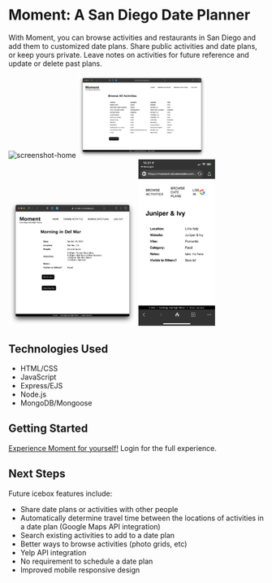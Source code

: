 # Moment: A San Diego Date Planner

With Moment, you can browse activities and restaurants in San Diego and add them to customized date plans. Share public activities and date plans, or keep yours private. Leave notes on activities for future reference and update or delete past plans.

<img style = "width: 50%;" title="screenshot-home" alt ="screenshot-home" src="public/images/Screen Shot - home.png">
<img style = "width: 50%;" title="screenshot-browse" alt ="screenshot-browse" src="public/images/Screen Shot - browse.png">
<img style = "width: 50%;" title="screenshot-show" alt ="screenshot-show" src="public/images/Screen Shot - show.png">
<img style = "width: 30%;" title="screenshot-mobile" alt ="screenshot-mobile" src="public/images/screenshot - mobile.png">

## Technologies Used
- HTML/CSS
- JavaScript
- Express/EJS
- Node.js
- MongoDB/Mongoose

## Getting Started

<a href = "https://moment-sd.onrender.com/" target="_blank">Experience Moment for yourself!</a> Login for the full experience.

## Next Steps

Future icebox features include:
- Share date plans or activities with other people
- Automatically determine travel time between the locations of activities in a date plan (Google Maps API integration)
- Search existing activities to add to a date plan
- Better ways to browse activities (photo grids, etc)
- Yelp API integration
- No requirement to schedule a date plan
- Improved mobile responsive design
